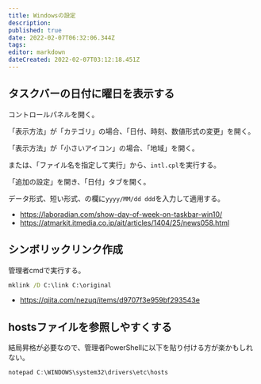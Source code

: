 ```yaml
---
title: Windowsの設定
description: 
published: true
date: 2022-02-07T06:32:06.344Z
tags: 
editor: markdown
dateCreated: 2022-02-07T03:12:18.451Z
---
```


## タスクバーの日付に曜日を表示する

コントロールパネルを開く。

「表示方法」が「カテゴリ」の場合、「日付、時刻、数値形式の変更」を開く。

「表示方法」が「小さいアイコン」の場合、「地域」を開く。

または、「ファイル名を指定して実行」から、`intl.cpl`を実行する。

「追加の設定」を開き、「日付」タブを開く。

データ形式、短い形式、の欄に`yyyy/MM/dd ddd`を入力して適用する。

- <https://laboradian.com/show-day-of-week-on-taskbar-win10/>
- <https://atmarkit.itmedia.co.jp/ait/articles/1404/25/news058.html>

## シンボリックリンク作成

管理者cmdで実行する。

```cmd
mklink /D C:\link C:\original
```

- <https://qiita.com/nezuq/items/d9707f3e959bf293543e>


## hostsファイルを参照しやすくする

結局昇格が必要なので、管理者PowerShellに以下を貼り付ける方が楽かもしれない。

```powershell
notepad C:\WINDOWS\system32\drivers\etc\hosts
```
